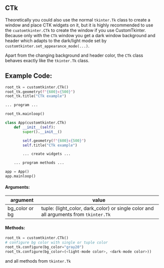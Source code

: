 ## CTk


Theoretically you could also use the normal `tkinter.Tk` class to create a window and place CTK widgets on it,
but it is highly recommended to use the `cuatomtkinter.CTk` to create the window if you use CustomTkinter.
Because only with the `CTk` window you get a dark window background and header which adapts to the dark/light mode
set by `customtkinter.set_appearance_mode(...)`.

Apart from the changing background and header color, the `CTk` class behaves exactly like the `tkinter.Tk` class.

## Example Code:

```python
root_tk = customtkinter.CTk()
root_tk.geometry(f"{600}x{500}")
root_tk.title("CTk example")

... program ...

root_tk.mainloop()
```


```python
class App(customtkinter.CTk)
    def __init__(self):
        super().__init__()

        self.geometry(f"{600}x{500}")
        self.title("CTk example")

        ... create widgets ...

    ... program methods ...

app = App()
app.mainloop()
```

#### Arguments:

argument | value
--- | ---
bg_color or bg | tuple: (light_color, dark_color) or single color and all arguments from `tkinter.Tk`

#### Methods:

```python
root_tk = customtkinter.CTk()
# configure bg color with single or tuple color
root_tk.configure(bg_color="gray20")
root_tk.configure(bg_color=(<light-mode color>, <dark-mode color>))
```
and all methods from `tkinter.Tk`
